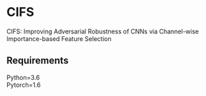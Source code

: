 # CIFS
CIFS: Improving Adversarial Robustness of CNNs via Channel-wise Importance-based Feature Selection

## Requirements
Python=3.6 \
Pytorch=1.6
